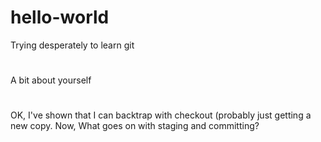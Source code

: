 # hello-world
Trying desperately to learn git
#
A bit about yourself
#
OK, I've shown that I can backtrap with checkout (probably just getting a new copy.
Now, What goes on with staging and committing?
